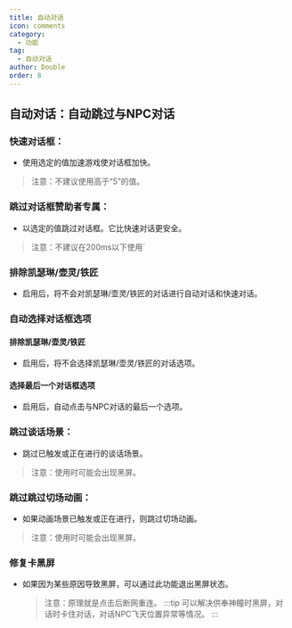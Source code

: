 ```yaml
---
title: 自动对话
icon: comments
category:
  - 功能
tag:
  - 自动对话
author: Double
order: 8
---
```


## 自动对话：自动跳过与NPC对话
### 快速对话框：
- 使用选定的值加速游戏使对话框加快。
>注意：不建议使用高于“5”的值。
### 跳过对话框赞助者专属：
- 以选定的值跳过对话框。它比快速对话更安全。
>注意：不建议在200ms以下使用`
### 排除凯瑟琳/壶灵/铁匠
- 启用后，将不会对凯瑟琳/壶灵/铁匠的对话进行自动对话和快速对话。
### 自动选择对话框选项
  #### 排除凯瑟琳/壶灵/铁匠
  - 启用后，将不会选择凯瑟琳/壶灵/铁匠的对话选项。
  #### 选择最后一个对话框选项
  - 启用后，自动点击与NPC对话的最后一个选项。
### 跳过谈话场景：
- 跳过已触发或正在进行的谈话场景。
>注意：使用时可能会出现黑屏。
### 跳过跳过切场动画：
- 如果动画场景已触发或正在进行，则跳过切场动画。
>注意：使用时可能会出现黑屏。
### 修复卡黑屏
- 如果因为某些原因导致黑屏，可以通过此功能退出黑屏状态。
  >注意：原理就是点击后断网重连。
  :::tip 可以解决供奉神瞳时黑屏，对话时卡住对话，对话NPC飞天位置异常等情况。
  :::


